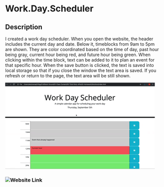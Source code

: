 # Work.Day.Scheduler

## Description
I created a work day scheduler. When you open the website, the header includes the current day and date. Below it, timeblocks from 9am to 5pm are shown. They are color coordinated based on the time of day, past hour being gray, current hour being red, and future hour being green. When clicking within the time block, text can be added to it to plan an event for that specific hour. When the save button is clicked, the text is saved into local storage so that if you close the window the text area is saved. If you refresh or return to the page, the text area will be still shown.

![website image](Assets/05-third-party-apis-homework-demo.gif)

### ![Website Link](https://itsnestor.github.io/Work.Day.Scheduler/)